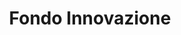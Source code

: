 ---
title: Fondo Innovazione
sitemap: false
redirect_to: https://www.pagopa.it/it/opportunita/fondo-innovazione
redirect_from:
  - /it/pagopa-spa/fondoinnovazione/ALLEGATO_1_Obiettivi_da_Conseguire_vers_1.pdf
  - /it/pagopa-spa/fondoinnovazione/ALLEGATO_1_Obiettivi_da_Conseguire.pdf
  - /it/pagopa-spa/fondoinnovazione/ALLEGATO_2_Importo_del_Contributo_e_premialita_vers_1.pdf
  - /it/pagopa-spa/fondoinnovazione/ALLEGATO_2_Importo_del_Contributo_e_premialita.pdf
  - /it/pagopa-spa/fondoinnovazione/ALLEGATO_3_Istruttoria_e_Verifiche.pdf
  - /it/pagopa-spa/fondoinnovazione/AVVISO_PUBBLICO_FONDO_INNOVAZIONE.pdf
  - /it/pagopa-spa/fondoinnovazione/Fasce_demografiche.pdf
  - /it/pagopa-spa/fondoinnovazione/Informativa_Privacy.pdf
  - /it/pagopa-spa/fondoinnovazione/Manuale_operativo_App_IO.pdf
  - /it/pagopa-spa/fondoinnovazione/Manuale_operativo_CIE.pdf
  - /it/pagopa-spa/fondoinnovazione/Manuale_operativo_pagoPA.pdf
  - /it/pagopa-spa/fondoinnovazione/Manuale_operativo_Spid.pdf
---